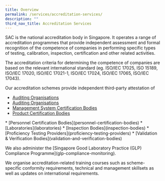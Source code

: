 ```yaml
---
title: Overview
permalink: /services/accreditation-services/
description: ""
third_nav_title: Accreditation Services
---
```

SAC is the national accreditation body in Singapore. It operates a range of accreditation programmes that provide independent assessment and formal recognition of the competence of companies in performing specific types of testing, calibration, inspection, certification and other related activities.

The accreditation criteria for determining the competence of companies are based on the relevant international standard (eg. ISO/IEC 17025, ISO 15189, ISO/IEC 17020, ISO/IEC 17021-1, ISO/IEC 17024, ISO/IEC 17065, ISO/IEC 17043).

Our accreditation schemes provide independent third-party attestation of 
* [Auditing Organisations](https://www.sac-accreditation.gov.sg/services/accreditation-services/auditing-organisations)
* [Auditing Organisations](/services/accreditation-services/auditing-organisations)
* [Management System Certification Bodies](/services/accreditation-services/management-system-certification-bodies)
* [Product Certification Bodies](/services/accreditation-services/product-certification-bodies) 




\* \[Personnel Certification Bodies\](personnel-certification-bodies)
\* \[Laboratories\](laboratories) 
\* \[Inspection Bodies\](inspection-bodies) 
\* \[Proficiency Testing Providers\](proficiency-testing-providers)
\* \[Validation & Verification Bodies\](validation-and-verification-bodies)

We also administer the \[Singapore Good Laboratory Practice (GLP) Compliance Programme\](glp-compliance-monitoring).

We organise accreditation-related training courses such as scheme-specific conformity requirements, technical and management skillsets as well as updates on international requirements.